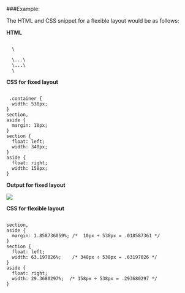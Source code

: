 ###Example:
<p>The HTML and CSS snippet for a flexible layout would be as follows:</p>
<p><b>HTML</b></p>
<pre><code> 
  \<div class="container"\>
  \<section\>...\</section\>
  \<aside\>...\</aside\>
  \</div\>
</pre></code>
<p><b>CSS for fixed layout</b></p>
<pre><code> 
 .container {
  width: 538px;
}
section,
aside {
  margin: 10px;
}
section {
  float: left;
  width: 340px;
}
aside {
  float: right;
  width: 158px;
}
</pre></code>

<p><b>Output for fixed layout</b></p>
<img src=https://cloud.githubusercontent.com/assets/14301140/11171945/40c61e44-8bba-11e5-9cf6-7da85b2493e9.JPG></img>

<p><b>CSS for flexible layout</b></p>
<pre><code> 
section,
aside {
  margin: 1.858736059%; /*  10px ÷ 538px = .018587361 */
}
section {
  float: left;
  width: 63.197026%;    /* 340px ÷ 538px = .63197026 */   
}
aside {
  float: right;
  width: 29.3680297%;  /* 158px ÷ 538px = .293680297 */
}
</pre></code>




